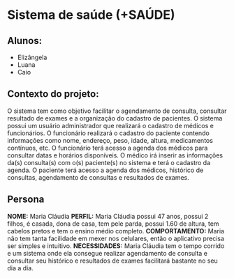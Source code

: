 # Sistema de saúde (+SAÚDE)

## Alunos:
* Elizângela
* Luana
* Caio
  
## Contexto do projeto:
O sistema tem como objetivo facilitar o agendamento de consulta, consultar resultado de exames e a organização do cadastro de pacientes. 
O sistema possui um usuário administrador que realizará o cadastro de médicos e funcionários. O funcionário realizará o cadastro do paciente contendo informações como nome, endereço, peso, idade, altura, medicamentos contínuos, etc. O funcionário terá acesso a agenda dos médicos para consultar datas e horários disponíveis.
O médico irá inserir as informações da(s) consulta(s) com o(s) paciente(s) no sistema e terá o cadastro da agenda.
O paciente terá acesso a agenda dos médicos, histórico de consultas, agendamento de consultas e resultados de exames. 

## Persona
**NOME:** Maria Cláudia
**PERFIL:** Maria Cláudia possui 47 anos, possui 2 filhos, é casada, dona de casa, tem pele parda, possui 1.60 de altura, tem cabelos pretos e tem o ensino médio completo. 
**COMPORTAMENTO:** Maria não tem tanta facilidade em mexer nos celulares, então o aplicativo precisa ser simples e intuitivo. 
**NECESSIDADES:** Maria Cláudia tem o tempo corrido e um sistema onde ela consegue realizar agendamento de consulta e consultar seu histórico e resultados de exames facilitará bastante no seu dia a dia. 
